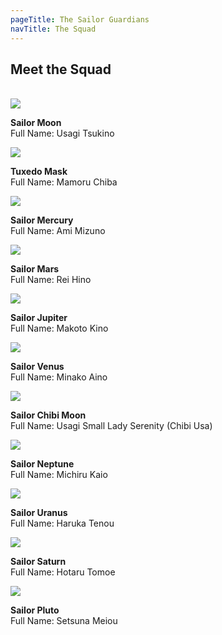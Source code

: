 ```yaml
---
pageTitle: The Sailor Guardians
navTitle: The Squad
---
```


## Meet the Squad

<br>
<div id="guardians">

<img class="squad" id="moon" src="../../img/sailormoon.jpeg">
<div class="blurb" id="usagi"><p><strong>Sailor Moon</strong><br>Full Name: Usagi Tsukino</p></div>

<img class="squad" id="tuxedo" src="../../img/tuxedomask.jpeg">
<div class="blurb" id="mamo"><p><strong>Tuxedo Mask</strong><br>Full Name: Mamoru Chiba</p></div>

<img class="squad" id="mercury" src="../../img/sailormercury.jpeg">
<div class="blurb" id="ami"><p><strong>Sailor Mercury</strong><br>Full Name: Ami Mizuno</p></div>

<img class="squad" id="mars" src="../../img/sailormars.jpeg">
<div class="blurb" id="rei"><p><strong>Sailor Mars</strong><br>Full Name: Rei Hino</p></div>

<img class="squad" id="jupiter" src="../../img/sailorjupiter.jpeg">
<div class="blurb" id="mako"><p><strong>Sailor Jupiter</strong><br>Full Name: Makoto Kino</p></div>

<img class="squad" id="venus" src="../../img/sailorvenus.jpeg">
<div class="blurb" id="mina"><p><strong>Sailor Venus</strong><br>Full Name: Minako Aino</p></div>

<img class="squad" id="chibi" src="../../img/chibiusa.jpeg">
<div class="blurb" id="chibiusa"><p><strong>Sailor Chibi Moon</strong><br>Full Name: Usagi Small Lady Serenity (Chibi Usa)</p></div>

<img class="squad" id="neptune" src="../../img/sailorneptune.jpeg">
<div class="blurb" id="michi"><p><strong>Sailor Neptune</strong><br>Full Name: Michiru Kaio</p></div>

<img class="squad" id="uranus" src="../../img/sailoruranus.jpeg">
<div class="blurb" id="haruka"><p><strong>Sailor Uranus</strong><br>Full Name: Haruka Tenou</p></div>

<img class="squad" id="saturn" src="../../img/sailorsaturn.jpeg">
<div class="blurb" id="hotaru"><p><strong>Sailor Saturn</strong><br>Full Name: Hotaru Tomoe</p></div>

<img class="squad" id="pluto" src="../../img/sailorpluto.jpeg">
<div class="blurb" id="setsu"><p><strong>Sailor Pluto</strong><br>Full Name: Setsuna Meiou</p></div>
</div>
